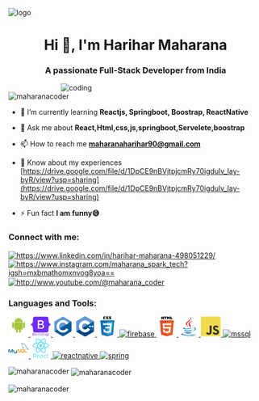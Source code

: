 ![logo](https://github.com/MaharanaCoder/Maharana-Coder/blob/main/Purple%20and%20Black%20Modern%20Neon%20Technology%20Landscape%20Banner.png)
<h1 align="center">Hi 👋, I'm Harihar Maharana</h1>
<h3 align="center">A passionate Full-Stack Developer from India</h3>

<img align="right" alt="coding" width="400" src="https://encrypted-tbn0.gstatic.com/images?q=tbn:ANd9GcTDJ2-dDJnj-WjeBvvvFnPTV0fe84dr-HAo4Ii1BFbhEsPRrxpTtwJo15_NsB_k8MqKMEE&usqp=CAU">

<p align="left"> <img src="https://komarev.com/ghpvc/?username=maharanacoder&label=Profile%20views&color=0e75b6&style=flat" alt="maharanacoder" /> </p>

- 🌱 I’m currently learning **Reactjs, Springboot, Boostrap, ReactNative**

- 💬 Ask me about **React,Html,css,js,springboot,Servelete,boostrap**

- 📫 How to reach me **maharanaharihar90@gmail.com**

- 📄 Know about my experiences [https://drive.google.com/file/d/1DpCE9nBVjtpjcmRy70igdulv_lay-byR/view?usp=sharing](https://drive.google.com/file/d/1DpCE9nBVjtpjcmRy70igdulv_lay-byR/view?usp=sharing)

- ⚡ Fun fact **I am funny😅**

<h3 align="left">Connect with me:</h3>
<p align="left">
<a href="https://linkedin.com/in/https://www.linkedin.com/in/harihar-maharana-498051229/" target="blank"><img align="center" src="https://raw.githubusercontent.com/rahuldkjain/github-profile-readme-generator/master/src/images/icons/Social/linked-in-alt.svg" alt="https://www.linkedin.com/in/harihar-maharana-498051229/" height="30" width="40" /></a>
<a href="https://instagram.com/https://www.instagram.com/maharana_spark_tech?igsh=mxbmathomxnvog8yoa==" target="blank"><img align="center" src="https://raw.githubusercontent.com/rahuldkjain/github-profile-readme-generator/master/src/images/icons/Social/instagram.svg" alt="https://www.instagram.com/maharana_spark_tech?igsh=mxbmathomxnvog8yoa==" height="30" width="40" /></a>
<a href="https://www.youtube.com/c/http://www.youtube.com/@maharana_coder" target="blank"><img align="center" src="https://raw.githubusercontent.com/rahuldkjain/github-profile-readme-generator/master/src/images/icons/Social/youtube.svg" alt="http://www.youtube.com/@maharana_coder" height="30" width="40" /></a>
</p>

<h3 align="left">Languages and Tools:</h3>
<p align="left"> <a href="https://developer.android.com" target="_blank" rel="noreferrer"> <img src="https://raw.githubusercontent.com/devicons/devicon/master/icons/android/android-original-wordmark.svg" alt="android" width="40" height="40"/> </a> <a href="https://getbootstrap.com" target="_blank" rel="noreferrer"> <img src="https://raw.githubusercontent.com/devicons/devicon/master/icons/bootstrap/bootstrap-plain-wordmark.svg" alt="bootstrap" width="40" height="40"/> </a> <a href="https://www.cprogramming.com/" target="_blank" rel="noreferrer"> <img src="https://raw.githubusercontent.com/devicons/devicon/master/icons/c/c-original.svg" alt="c" width="40" height="40"/> </a> <a href="https://www.w3schools.com/cpp/" target="_blank" rel="noreferrer"> <img src="https://raw.githubusercontent.com/devicons/devicon/master/icons/cplusplus/cplusplus-original.svg" alt="cplusplus" width="40" height="40"/> </a> <a href="https://www.w3schools.com/css/" target="_blank" rel="noreferrer"> <img src="https://raw.githubusercontent.com/devicons/devicon/master/icons/css3/css3-original-wordmark.svg" alt="css3" width="40" height="40"/> </a> <a href="https://firebase.google.com/" target="_blank" rel="noreferrer"> <img src="https://www.vectorlogo.zone/logos/firebase/firebase-icon.svg" alt="firebase" width="40" height="40"/> </a> <a href="https://www.w3.org/html/" target="_blank" rel="noreferrer"> <img src="https://raw.githubusercontent.com/devicons/devicon/master/icons/html5/html5-original-wordmark.svg" alt="html5" width="40" height="40"/> </a> <a href="https://www.java.com" target="_blank" rel="noreferrer"> <img src="https://raw.githubusercontent.com/devicons/devicon/master/icons/java/java-original.svg" alt="java" width="40" height="40"/> </a> <a href="https://developer.mozilla.org/en-US/docs/Web/JavaScript" target="_blank" rel="noreferrer"> <img src="https://raw.githubusercontent.com/devicons/devicon/master/icons/javascript/javascript-original.svg" alt="javascript" width="40" height="40"/> </a> <a href="https://www.microsoft.com/en-us/sql-server" target="_blank" rel="noreferrer"> <img src="https://www.svgrepo.com/show/303229/microsoft-sql-server-logo.svg" alt="mssql" width="40" height="40"/> </a> <a href="https://www.mysql.com/" target="_blank" rel="noreferrer"> <img src="https://raw.githubusercontent.com/devicons/devicon/master/icons/mysql/mysql-original-wordmark.svg" alt="mysql" width="40" height="40"/> </a> <a href="https://reactjs.org/" target="_blank" rel="noreferrer"> <img src="https://raw.githubusercontent.com/devicons/devicon/master/icons/react/react-original-wordmark.svg" alt="react" width="40" height="40"/> </a> <a href="https://reactnative.dev/" target="_blank" rel="noreferrer"> <img src="https://reactnative.dev/img/header_logo.svg" alt="reactnative" width="40" height="40"/> </a> <a href="https://spring.io/" target="_blank" rel="noreferrer"> <img src="https://www.vectorlogo.zone/logos/springio/springio-icon.svg" alt="spring" width="40" height="40"/> </a> </p>

<p><img align="left" src="https://github-readme-stats.vercel.app/api/top-langs?username=maharanacoder&show_icons=true&locale=en&layout=compact" alt="maharanacoder" /></p>

<p>&nbsp;<img align="center" src="https://github-readme-stats.vercel.app/api?username=maharanacoder&show_icons=true&locale=en" alt="maharanacoder" /></p>

<p><img align="center" src="https://github-readme-streak-stats.herokuapp.com/?user=maharanacoder&" alt="maharanacoder" /></p>
